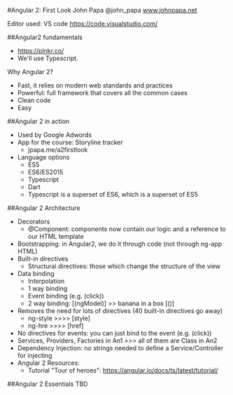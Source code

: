 #Angular 2: First Look
John Papa
@john_papa
www.johnpapa.net

Editor used: VS code
https://code.visualstudio.com/


##Angular2 fundamentals
* https://plnkr.co/
* We'll use Typescript.

Why Angular 2?
* Fast, it relies on modern web standards and practices
* Powerful: full framework that covers all the common cases
* Clean code
* Easy


##Angular 2 in action
* Used by Google Adwords
* App for the course: Storyline tracker
  * jpapa.me/a2firstlook
* Language options
  * ES5
  * ES6/ES2015
  * Typescript
  * Dart
  * Typescript is a superset of ES6, which is a superset of ES5

##Angular 2 Architecture
* Decorators
  * @Component: components now contain our logic and a reference to our HTML template
* Bootstrapping: in Angular2, we do it through code (not through ng-app HTML)
* Built-in directives
  * Structural directives: those which change the structure of the view
* Data binding
  * Interpolation
  * 1 way binding
  * Event binding (e.g. (click))
  * 2 way binding: [(ngModel)] >> banana in a box [()]
* Removes the need for lots of directives (40 built-in directives go away)
  * ng-style >>>> [style]
  * ng-hre	 >>>> [href]
* No directives for events: you can just bind to the event (e.g. (click))
* Services, Providers, Factories in An1 >>> all of them are Class in An2
* Dependency Injection: no strings needed to define a Service/Controller for injecting
* Angular 2 Resources:
  * Tutorial "Tour of heroes": https://angular.io/docs/ts/latest/tutorial/


##Angular 2 Essentials
TBD